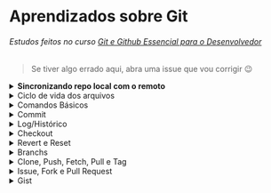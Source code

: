 # Aprendizados sobre Git
###### Estudos feitos no curso [Git e Github Essencial para o Desenvolvedor](https://www.udemy.com/course/curso-de-git-e-github-essencial/)
> Se tiver algo errado aqui, abra uma issue que vou corrigir :wink:

<details><summary><strong>Sincronizando repo local com o remoto</strong></summary>

- Crie o repositório no próprio Github, é bem fácil. Depois na sua máquina, entre na sua pasta de repositórios. No terminal digite:  
  **`git clone UrlDoRepo`**  
  **`cd Repo`**  
  **`git config user.name ""`**  
  **`git config user.email ""`**  
  **`touch <algum arquivo>`**  
  **`git add <o arquivo criado>`**  
  **`git commit -m ""`**  
  **`git push -u origin main`**  

  - Então vai pedir username e senha ou **token** se você tem 2FA
  
  *(só rode o comando abaixo se estiver em máquina pessoal)*
  
  **`git config credential.helper store`** pra guardar as credenciais, senão vai ter que colocar login e senha em todo push 
    
- Sempre que mudar algo como username ou nome do repo, entre na pasta .git e faça as alterações no arquivo config, de cada repo.

</details>

<details><summary>Ciclo de vida dos arquivos</summary>

- **Untracked:** estados em que todos arquivos iniciam. Quando não está rastreado, sincronizado no repo local, no Git.
- **Tracked:** quando o arquivo está rastreado pelo Git, está sob o controle de versionamento.
- **Modified:** quando modifica um arquivo já rastreado. O Git te avisa que precisa atualizar o rastreamento.
- **Staged:** quando o arquivo está pronto pro commit.

</details>

<details><summary>Comandos Básicos</summary>

- **`history -c`** --> Apagar histórico do terminal git/linux.
  - Apagar de forma mais completa: **`cat /dev/null > ~/.bash_history && history -c`**
- **`git init`** --> Inicializar um repositório.

- **`git status`** --> Checar o estado dos arquivos do repo.

- **`.gitignore`** --> Bem auto explicativo, é um arquivo em que você coloca arquivos/diretórios/etc, que você quer que o git ignore. Normalmente usado pra banco de dados, lógica de negócios, autenticações, etc.
  - Para arquivos, coloque o arquivo e extensão, exemplo **`video.mp4`** **`db.sqlite`** etc
  - Para ignorar vários arquivos com a mesma extensão, use **\*** e a extensão, exemplo **`*.sqlite3`**
  - Para diretórios, coloque **\*\*** e o nome do diretório, exemplo **`**videos`** **`**database`**

- **`git config user.name ""`** --> configurar seu nome de usuário.

- **`git config user.email ""`** --> configurar email do usuário.
  - Se estiver numa máquina pessoal, de uso exclusivo, utilize **`--global`** depois do **`config`** para que todos projetos comecem com essa configuração padrão.

- **`git add`** seguido do nome e extensão do arquivo, para adicionar arquivos ao monitoramento do git. **Também** é usado quando você modifica um arquivo.

- **`git add .`** --> diz pro git tanto pra adicionar arquivos novos pro monitoramento, quanto pra monitorar os modificados.

- **`git mv arquivo1.extensao arquivo2.extensao`** --> renomeia arquivos
  > Por que fazer isso pelo git e não pelo terminal normal? Porque quando você faz isso, na verdade o arquivo anterior é apagado, e é criado um nome arquivo, com mesmo conteúdo mas nome diferente. Você tem que adicionar novamente o arquivo, com o novo nome, ao rastreio do Git, e também tem que adicionar o arquivo deletado (??wtf??) com o nome antigo.

  > Renomeando pelo próprio git, o arquivo só muda o nome mesmo, continua rastreado, pronto pro commit. Muito menos dor de cabeça.

- **`git rm arquivo.extensao`** --> deletar arquivo. **`git rm -rf pasta/`** --> deletar diretório
  > Mas preste atenção, só pode excluir um diretório ou arquivo que já esteja sendo tracked pelo Git, do contrário vai dar erro, pois pra ele "não existe". Ah, e diretórios vazios não são sequer enxergados pelo Git, ele nem dá algum aviso. E portanto não dá pra remover, são untracked.

- **`git diff`** vem de difference, mostra as diferenças de um estado pro outro, de um commit pro que virá.
  - Você tem que adicionar algo amais, exemplo **`git diff --staged`** para verificar diferença do anterior pro atual.
  - **`git diff hash`** --> verificar a diferença com um commit especifico.
  - **`git diff hash..hash`** para ver a diferença de um commit **até** o outro.

</details>

<details><summary>Commit</summary>

- Um commit é tipo um snapshot do arquivo/algoritmo que está desenvolvendo. É um "okay" pro repo local e informa que o arquivo está pronto para ir pro repo remoto.
  - **`git commit -m ""`** onde **-m** significa a mensagem que aparecerá no commit.

- Sempre que você fizer um commit, irá gerar um hash id, um identificador, exemplo **`[main 9da4dd5]`**

- Quando esquecer de mandar certas mudanças pro mesmo commit, ou esquecer arquivos, etc, **antes do push**, você pode usar **`git commit --amend -m "mensagem"`** para fazer essas adições ao último commit.

- Quando você adiciona um arquivo, deixa ele tracked, mas se arrepende, quer remover do track do Git, **`git restore --staged <file>`**

</details>

<details><summary>Log/Histórico</summary>

- **`git log`** mostra o log de commits, autor, email, timestamp e hash.
  - Quando tem muitos commits, ele reduz a visão no terminal.
  - Você pode usar **`/`** e digitar conteúdo da mensagem do commit para procurar. **`b`** para voltar. **`q`** para sair.
  - (se você quiser fazer com que ele pare de reduzir o log, use **`git config core.pager cat`**
  - (se quiser que volte ao normal, use **`git config core.pager less`**
  - (Lembrando que são configs locais, se quiser de forma global utilize **`--global`** depois do **`config`**)

- Você pode usar **-** e um número, para informar os últimos commits que quer ver, Ex: **`git log -2`**

- **`git log --oneline`** mostra as informações de forma reduzida, o hash e mensagem. Inclusive pode combinar isso com o de cima.

- Você pode procurar por datas, exemplo: **`git log --before="2020-12-13" | git log --after="2020-12-10" | git log --after="2020-12-01" --before="2020-12-12" | git log --since="7 days ago"` |** (Lembrando que também pode mesclar com o ante anterior).

- Pode pesquisar pelo autor do commit **`git log --author="Gustavo"`**

</details>

<details><summary>Checkout</summary>

> Através do hash id, conseguimos desafazer mudanças. Lembre-se que um commit é um snapshot, uma foto do projeto, você pode entrar naquela foto e voltar pro momento, igual Life is Strange.

- **`git checkout`** e o hash id, exemplo **`0e1b5fa`**

- Se você só quiser checar algo e voltar pro futuro, ou se arrepender, pode usar **`git checkout main`**

- Quando se arrepender de uma mudança em um arquivo, tiver feito merda, **antes dele estar add, monitorado**, pode usar **`git checkout <file>`** que o arquivo voltará ao estado do último commit feito.

- Pra fazer isso com todo projeto: **`git reset HEAD --hard`**

- Para fazer isso, depois de ter commitado, (você irá voltar todo projeto pro último commit) **`git reset HEAD^ --hard`**

- Para voltar todos arquivos pro estado original, do último commit, antes de estarem tracked, **`git checkout -- .`**

- Para fazer isso com apenas um arquivo **`git checkout -- <filename>`**

- Para fazer isso depois do arquivos estarem tracked: **`git checkout HEAD -- .`**

- Para fazer isso com apenas um arquivo **`git checkout HEAD -- <filename>`**

</details>

<details><summary>Revert e Reset</summary>

- **Revert**: não desfaz um commit, ele reverte o que foi feito e criando um novo commit. Reverte. **`git revert <HashDoCommit>`**
  - Não esqueça de dar o **push** pro commit ir pro bare.

- **Reset:** remove commits. **`git reset HEAD~1`**
  - **`git push -f -u origin main`**

</details>

<details><summary>Branchs</summary>

> Quando você cria um projeto no git, você tem seu **branch main**, que seria o **tronco** da árvore. É perigoso ficar commitando no tronco, pois se fizer algo errado, vai estragar toda árvore. Por isso você tem o conceito de **branchs secundárias**, que seriam os **galhos**, as **ramificações**. Então você está lá desenvolvendo certa **feature** do projeto, se ela der errado, você simplesmente joga o galho fora, corta ele. Mas se der certo, você faz um **merge**, **junta** o galho ao tronco, junta a branch secundária com a feature para a branch main.

- **`git branch`** retorna quantas branchs existem e em qual branch você está (em verde e com um asterisco *) 

- Para criar uma branch é bem simples **`git branch NomeDaBranch`**

- Alternar entre branchs --> **`git checkout NomeDaBranch`**
  - (Se você quiser economizar tempo, pode criar e já alternar pra branch, com um comando só: **`git checkout -b NomeDaBranch`**)

- Excluir uma branch --> **`git branch -d NomeDaBranch`** 
  - Se a branch que vai ser excluída não foi fundida com outra em algum momento, o git vai perguntar se quer mesmo excluir, aí tem que rodar o mesmo comando, mas em caps o **`-D`**

- Pra dar um **merge** você alterna pra branch que vai *absorver a outra* (normalmente a main) e digita **`git merge NomeDaBranchAbsorvida`**
  - (Lembrando que após o merge, a branch absorvida não desaparece, ela continua viva e independente). Ah, e quando tal branch recebe o merge, ela absorve também os commit feitos, todo log etc

- **Rebase** faz quase a mesma coisa que **merge**, mas deixa os commits em ordem, reoorganiza a ordem de todos commits do projeto. **`git rebase NomeDaBranch`**
  - Não é super indicado, principalmente em pair programming e em empresa. É até legal para projetos pessoais, mas melhor não usar.

</details>

<details><summary>Clone, Push, Fetch, Pull e Tag</summary>

- Pra clonar um repositório --> **`git clone urlDoRepo .`** (o ponto indica pra clonar dentro do repo que está)
  - Depois de clonar, entre no repo e configure seu usuário.

- O **push** "empurra" pro repo remoto, o bare. **`git push -u origin main`** --> envia seus commits pro repo central

- O **fetch** baixa os arquivos, mas sem trackear. **`git fetch`** aí depois tem que usar o git rebase pro arquivo organizar os arquivos e commits **`git rebase`**
  - Método menos utilizado.

- O **pull** faz isso acima em uma tacada só **`git pull origin main`** (vai abrir um editor de código, só digitar ^O + enter + ^X)

- A **tag** é um estado da aplicação, como se fosse um release, a versão. **`git tag versaoTal`**
  - Mas por enquanto isso só está no repo local. Para mandar pro repo remoto, para que todos users saibam da release **`git push origin versaoTal`**
  - Inclusive, você pode alternar para tags, para "dar uma olhada", igual faz em branchs. **`git checkout versaoTal`**
  - Você pode usar isso pra criar uma branch a partir de tal tag, tpo pra corrigir bugs de tal versão, etc. **`git switch -c <new-branch-name>`**

- **Bare repository**: Significa repositório central, remoto. Lembrando que o git é descentralizado, mas é comum que tenhamos um repositório central, ainda mais quando trabalhamos em equipe.

</details>

<details><summary>Issue, Fork e Pull Request</summary>

- **Issue:** quando uma pessoa acha um problema em um projeto seu, pode reportar uma **issue**. Você também pode fazer isso com os outros. Mas quando reportar uma issue, pesquise bem antes, pra não criar uma que já foi resolvida.
  - Dá pra fechar uma issue no commit, dentro da mensagem dele, no final coloque **`Closes #IssueID`**

- **Fork:** normalmente você forka um projeto pra resolver uns bugs ou melhorar e dar pull request, ou também quando quer criar algo novo com base naquele.

- **Pull request:** é uma requisição para que o owner aceite as alterações feitas no se fork para o bare. Você também pode passar no título do pull request **`Closes #IssueID`** para que além de aceitar, fechar uma issue dele.
  - É uma boa prática ao invés de dar um merge com pull request, você dar um fetch (lembrando que o fetch baixa mas sem fundir), pra testar se realmente está tudo certo.  **`git fetch origin pull/IdPullRequest/head:NomeDaBranch`**
  - Aí você olha o log, verifica o arquivo mexido, se está legal. E então vai no github e confirma o merge do pull request.

</details>

<details><summary>Gist</summary>

Pequenos trechos de códigos que você cria pra você mesmo ou outras pessoas. Snippets.

Para usar facilmente com frequência.

Permite o compartilhamento de pequenos trechos de código. Há também quem use o Gist para receber feedbacks daquele código específico. Também pode publicar parte do seu código e usar o plugin do Gist para mostrar seu código em sites, fóruns e outros locais. Para isso, só precisa publicar o código (depois de logar no GitHub) e clicar em “Show Embed” e ele lhe mostrará um código javascript para colar onde quiser. Onde você colar o javascript vai aparecer uma caixinha bonitinha com o trecho de código e um link para o seu Gist. Alterando seu Gist, todos os lugares onde você publicou seu código serão alterados ao mesmo tempo.

</details>
